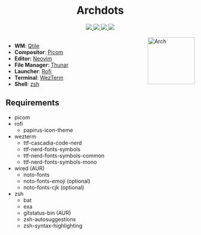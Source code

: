<div align="center">
  <h1>Archdots</h1>
  <a href="https://archlinux.org/download">
    <img src="https://img.shields.io/badge/Arch_Linux-x86__64-informational.svg?style=for-the-badge&logo=archlinux&color=b4befe&logoColor=cdd6f4&labelColor=1e1e2e" />
  </a>
  <a href="#archdots">
    <img src="https://img.shields.io/github/repo-size/jx11r/archdots?style=for-the-badge&logo=gitbook&color=f2cdcd&logoColor=cdd6f4&labelColor=1e1e2e" />
  </a>
  <a href="https://github.com/jx11r/archdots/stargazers">
    <img src="https://img.shields.io/github/stars/jx11r/archdots?style=for-the-badge&logo=starship&color=94e2d5&logoColor=cdd6f4&labelColor=1e1e2e" />
  </a>
  <a href="https://github.com/jx11r/archdots/blob/main/LICENSE">
    <img src="https://img.shields.io/static/v1.svg?style=for-the-badge&color=cba6f7&labelColor=1e1e2e&label=License&message=GPL-3.0" />
  </a>
</div><br>

<a href="https://archlinux.org">
  <img align="right" height="125" alt="Arch" src="https://upload.wikimedia.org/wikipedia/commons/a/a5/Archlinux-icon-crystal-64.svg" />
</a>

+ **WM**: [Qtile](https://github.com/jx11r/qtile)
+ **Compositor**: [Picom](https://github.com/yshui/picom)
+ **Editor:** [Neovim](https://github.com/jx11r/nvim)
+ **File Manager**: [Thunar](https://gitlab.xfce.org/xfce/thunar)
+ **Launcher**: [Rofi](https://github.com/davatorium/rofi)
+ **Terminal**: [WezTerm](https://github.com/wez/wezterm)
+ **Shell**: [zsh](https://sourceforge.net/p/zsh/code/)

## Requirements
- picom
- rofi
  - papirus-icon-theme
- wezterm
  - ttf-cascadia-code-nerd
  - ttf-nerd-fonts-symbols
  - ttf-nerd-fonts-symbols-common
  - ttf-nerd-fonts-symbols-mono
- wired (AUR)
  - noto-fonts
  - noto-fonts-emoji (optional)
  - noto-fonts-cjk (optional)
- zsh
  - bat
  - exa
  - gitstatus-bin (AUR)
  - zsh-autosuggestions
  - zsh-syntax-highlighting
